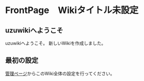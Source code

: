 # FrontPage　Wikiタイトル未設定
## uzuwikiへようこそ

uzuwikiへようこそ。
新しいWikiを作成しました。

## 最初の設定

[管理ページ](maintenance)からこのWiki全体の設定を行ってください。
